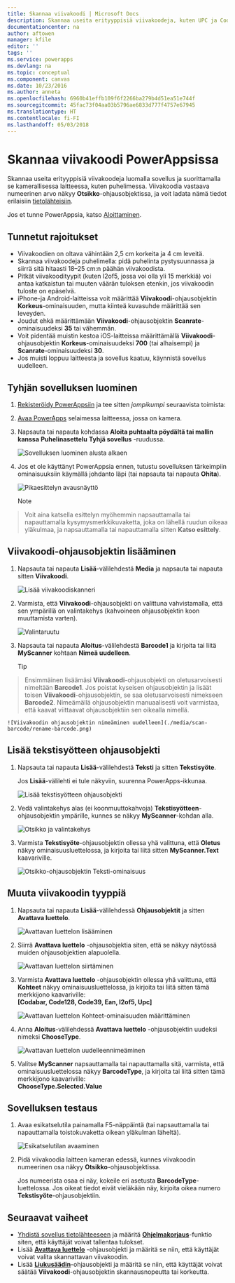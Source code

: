 ```yaml
---
title: Skannaa viivakoodi | Microsoft Docs
description: Skannaa useita erityyppisiä viivakoodeja, kuten UPC ja Codabar
documentationcenter: na
author: aftowen
manager: kfile
editor: ''
tags: ''
ms.service: powerapps
ms.devlang: na
ms.topic: conceptual
ms.component: canvas
ms.date: 10/23/2016
ms.author: anneta
ms.openlocfilehash: 6960b41effb109f6f2266ba279b4d51ea51e744f
ms.sourcegitcommit: 45fac73f04aa03b5796ae6833d777f4757e67945
ms.translationtype: HT
ms.contentlocale: fi-FI
ms.lasthandoff: 05/03/2018
---
```

# <a name="scan-a-barcode-in-powerapps"></a>Skannaa viivakoodi PowerAppsissa
Skannaa useita erityyppisiä viivakoodeja luomalla sovellus ja suorittamalla se kamerallisessa laitteessa, kuten puhelimessa. Viivakoodia vastaava numeerinen arvo näkyy **Otsikko**-ohjausobjektissa, ja voit ladata nämä tiedot erilaisiin [tietolähteisiin](connections-list.md).

Jos et tunne PowerAppsia, katso [Aloittaminen](getting-started.md).

## <a name="known-limitations"></a>Tunnetut rajoitukset
* Viivakoodien on oltava vähintään 2,5 cm korkeita ja 4 cm leveitä.
* Skannaa viivakoodeja puhelimella: pidä puhelinta pystysuunnassa ja siirrä sitä hitaasti 18–25 cm:n päähän viivakoodista.
* Pitkät viivakoodityypit (kuten I2of5, jossa voi olla yli 15 merkkiä) voi antaa katkaistun tai muuten väärän tuloksen etenkin, jos viivakoodin tuloste on epäselvä.
* iPhone-ja Android-laitteissa voit määrittää **Viivakoodi**-ohjausobjektin **Korkeus**-ominaisuuden, mutta kiinteä kuvasuhde määrittää sen leveyden.
* Joudut ehkä määrittämään **Viivakoodi**-ohjausobjektin **Scanrate**-ominaisuudeksi **35** tai vähemmän.
* Voit pidentää muistin kestoa iOS-laitteissa määrittämällä **Viivakoodi**-ohjausobjektin **Korkeus**-ominaisuudeksi **700** (tai alhaisempi) ja **Scanrate**-ominaisuudeksi **30**.
* Jos muisti loppuu laitteesta ja sovellus kaatuu, käynnistä sovellus uudelleen.

## <a name="create-a-blank-app"></a>Tyhjän sovelluksen luominen
1. [Rekisteröidy PowerAppsiin](../signup-for-powerapps.md) ja tee sitten *jompikumpi* seuraavista toimista:

1. [Avaa PowerApps](https://create.powerapps.com) selaimessa laitteessa, jossa on kamera.

2. Napsauta tai napauta kohdassa **Aloita puhtaalta pöydältä tai mallin kanssa** **Puhelinasettelu** **Tyhjä sovellus** -ruudussa.

    ![Sovelluksen luominen alusta alkaen](./media/scan-barcode/create-from-blank.png)

3. Jos et ole käyttänyt PowerAppsia ennen, tutustu sovelluksen tärkeimpiin ominaisuuksiin käymällä johdanto läpi (tai napsauta tai napauta **Ohita**).

    ![Pikaesittelyn avausnäyttö](./media/scan-barcode/quick-tour.png)

    > [!NOTE]
> Voit aina katsella esittelyn myöhemmin napsauttamalla tai napauttamalla kysymysmerkkikuvaketta, joka on lähellä ruudun oikeaa yläkulmaa, ja napsauttamalla tai napauttamalla sitten **Katso esittely**.

## <a name="add-a-barcode-control"></a>Viivakoodi-ohjausobjektin lisääminen
1. Napsauta tai napauta **Lisää**-välilehdestä **Media** ja napsauta tai napauta sitten **Viivakoodi**.

    ![Lisää viivakoodiskanneri](./media/scan-barcode/add-scanner.png)

2. Varmista, että **Viivakoodi**-ohjausobjekti on valittuna vahvistamalla, että sen ympärillä on valintakehys (kahvoineen ohjausobjektin koon muuttamista varten).

    ![Valintaruutu](./media/scan-barcode/selection-box.png)

3. Napsauta tai napauta **Aloitus**-välilehdestä **Barcode1** ja kirjoita tai liitä **MyScanner** kohtaan **Nimeä uudelleen**.

    > [!TIP]
> Ensimmäinen lisäämäsi **Viivakoodi**-ohjausobjekti on oletusarvoisesti nimeltään **Barcode1**. Jos poistat kyseisen ohjausobjektin ja lisäät toisen **Viivakoodi**-ohjausobjektin, se saa oletusarvoisesti nimekseen **Barcode2**. Nimeämällä ohjausobjektin manuaalisesti voit varmistaa, että kaavat viittaavat ohjausobjektiin sen oikealla nimellä.

    ![Viivakoodin ohjausobjektin nimeäminen uudelleen](./media/scan-barcode/rename-barcode.png)

## <a name="add-a-text-input-control"></a>Lisää tekstisyötteen ohjausobjekti
1. Napsauta tai napauta **Lisää**-välilehdestä **Teksti** ja sitten **Tekstisyöte**.

    Jos **Lisää**-välilehti ei tule näkyviin, suurenna PowerApps-ikkunaa.

    ![Lisää tekstisyötteen ohjausobjekti](./media/scan-barcode/add-text-input.png)

2. Vedä valintakehys alas (ei koonmuuttokahvoja) **Tekstisyötteen**-ohjausobjektin ympärille, kunnes se näkyy **MyScanner**-kohdan alla.

    ![Otsikko ja valintakehys](./media/scan-barcode/move-input-text.png)

3. Varmista **Tekstisyöte**-ohjausobjektin ollessa yhä valittuna, että **Oletus** näkyy ominaisuusluettelossa, ja kirjoita tai liitä sitten **MyScanner.Text** kaavariville.

    ![Otsikko-ohjausobjektin Teksti-ominaisuus](./media/scan-barcode/default-text.png)

## <a name="change-the-barcode-type"></a>Muuta viivakoodin tyyppiä
1. Napsauta tai napauta **Lisää**-välilehdessä **Ohjausobjektit** ja sitten **Avattava luettelo**.

    ![Avattavan luettelon lisääminen](./media/scan-barcode/insert-dropdown.png)

2. Siirrä **Avattava luettelo** -ohjausobjektia siten, että se näkyy näytössä muiden ohjausobjektien alapuolella.

    ![Avattavan luettelon siirtäminen](./media/scan-barcode/move-dropdown.png)

3. Varmista **Avattava luettelo** -ohjausobjektin ollessa yhä valittuna, että **Kohteet** näkyy ominaisuusluettelossa, ja kirjoita tai liitä sitten tämä merkkijono kaavariville:<br>
    **[Codabar, Code128, Code39, Ean, I2of5, Upc]**

    ![Avattavan luettelon Kohteet-ominaisuuden määrittäminen](./media/scan-barcode/items-property.png)

4. Anna **Aloitus**-välilehdessä **Avattava luettelo** -ohjausobjektin uudeksi nimeksi **ChooseType**.

    ![Avattavan luettelon uudelleennimeäminen](./media/scan-barcode/rename-dropdown.png)

5. Valitse **MyScanner** napsauttamalla tai napauttamalla sitä, varmista, että ominaisuusluettelossa näkyy **BarcodeType**, ja kirjoita tai liitä sitten tämä merkkijono kaavariville:<br>
    **ChooseType.Selected.Value**

## <a name="test-the-app"></a>Sovelluksen testaus
1. Avaa esikatselutila painamalla F5-näppäintä (tai napsauttamalla tai napauttamalla toistokuvaketta oikean yläkulman läheltä).

    ![Esikatselutilan avaaminen](./media/scan-barcode/open-preview.png)

2. Pidä viivakoodia laitteen kameran edessä, kunnes viivakoodin numeerinen osa näkyy **Otsikko**-ohjausobjektissa.

    Jos numeerista osaa ei näy, kokeile eri asetusta **BarcodeType**-luettelossa. Jos oikeat tiedot eivät vieläkään näy, kirjoita oikea numero **Tekstisyöte**-ohjausobjektiin.

## <a name="next-steps"></a>Seuraavat vaiheet
* [Yhdistä sovellus tietolähteeseen](add-data-connection.md) ja määritä **[Ohjelmakorjaus](functions/function-patch.md)**-funktio siten, että käyttäjät voivat tallentaa tulokset.
* Lisää **[Avattava luettelo](controls/control-drop-down.md)** -ohjausobjekti ja määritä se niin, että käyttäjät voivat valita skannattavan viivakoodin.
* Lisää **[Liukusäädin](controls/control-slider.md)**-ohjausobjekti ja määritä se niin, että käyttäjät voivat säätää **Viivakoodi**-ohjausobjektin skannausnopeutta tai korkeutta.
